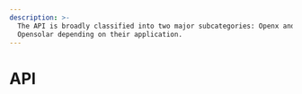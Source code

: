 ```yaml
---
description: >-
  The API is broadly classified into two major subcategories: Openx and
  Opensolar depending on their application.
---
```


# API

